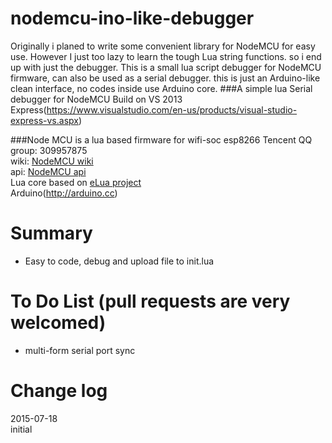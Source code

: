 # nodemcu-ino-like-debugger
Originally i planed to write some convenient library for NodeMCU for easy use. However I just too lazy to learn the tough Lua string functions.
so i end up with just the debugger.
This is a small lua script debugger for NodeMCU firmware, can also be used as a serial debugger.
this is just an Arduino-like clean interface, no codes inside use Arduino core. 
###A simple lua Serial debugger for NodeMCU
Build on VS 2013 Express(https://www.visualstudio.com/en-us/products/visual-studio-express-vs.aspx)<br />

###Node MCU is a lua based firmware for wifi-soc esp8266
Tencent QQ group: 309957875<br />
wiki: [NodeMCU wiki](https://github.com/nodemcu/nodemcu-firmware/wiki)<br />
api: [NodeMCU api](https://github.com/nodemcu/nodemcu-firmware/wiki/nodemcu_api_en)<br />
Lua core based on [eLua project](http://www.eluaproject.net/)<br />
Arduino(http://arduino.cc)<br />


# Summary
- Easy to code, debug and upload file to init.lua


# To Do List (pull requests are very welcomed)
- multi-form serial port sync


# Change log
2015-07-18<br />
initial

